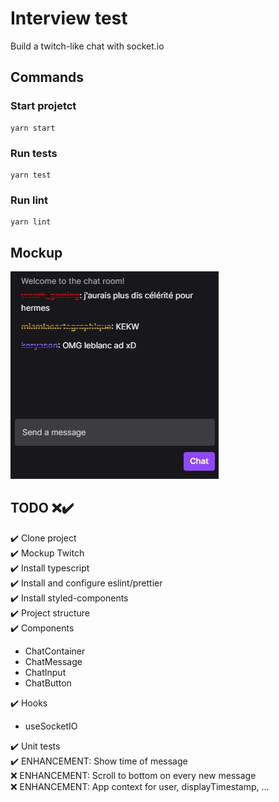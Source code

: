 # Interview test

Build a twitch-like chat with socket.io

## Commands
### Start projetct
```shell
yarn start
```

### Run tests
```shell
yarn test
```

### Run lint
```shell
yarn lint
```

## Mockup
![alt text](./twitch-chat.jpg)

## TODO ❌✔️
✔️ Clone project  
✔️ Mockup Twitch  
✔️ Install typescript  
✔️ Install and configure eslint/prettier  
✔️ Install styled-components  
✔️ Project structure  
✔️ Components
  - ChatContainer
  - ChatMessage
  - ChatInput
  - ChatButton  

✔️ Hooks
  - useSocketIO

✔️ Unit tests  
✔️ ENHANCEMENT: Show time of message  
❌ ENHANCEMENT: Scroll to bottom on every new message  
❌ ENHANCEMENT: App context for user, displayTimestamp, ...  
